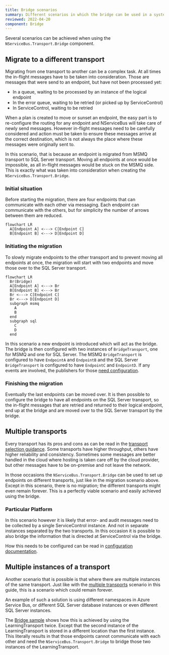 ```yaml
---
title: Bridge scenarios
summary: Different scenarios in which the bridge can be used in a system
reviewed: 2022-04-20
component: Bridge
---
```

Several scenarios can be achieved when using the `NServiceBus.Transport.Bridge` component.

## Migrate to a different transport

Migrating from one transport to another can be a complex task. At all times the in-flight messages have to be taken into consideration. Those are messages that were send to an endpoint, but have not been processed yet:

- In a queue, waiting to be processed by an instance of the logical endpoint
- In the error queue, waiting to be retried (or picked up by ServiceControl)
- In ServiceControl, waiting to be retried

When a plan is created to move or sunset an endpoint, the easy part is to re-configure the routing for any endpoint and NServiceBus will take care of newly send messages. However in-flight messages need to be carefully considered and action must be taken to ensure these messages arrive at the correct destination, which is not always the place where these messages were originally sent to. 

In this scenario, that is because an endpoint is migrated from MSMQ transport to SQL Server transport. Moving all endpoints at once would be impossible, as all in-flight messages would be stuck on the MSMQ side. This is exactly what was taken into consideration when creating the `NServiceBus.Transport.Bridge`.

### Initial situation

Before starting the migration, there are four endpoints that can communicate with each other via messaging. Each endpoint can communicate with the others, but for simplicity the number of arrows between them are reduced.

```mermaid
flowchart LR
  A[Endpoint A] <---> C[Endpoint C]
  B[Endpoint B] <---> D[Endpoint D]
```

### Initiating the migration

To slowly migrate endpoints to the other transport and to prevent moving all endpoints at once, the migration will start with two endpoints and move those over to the SQL Server transport.

```mermaid
flowchart LR
  Br(Bridge)
  A[Endpoint A] <---> Br
  B[Endpoint B] <---> Br
  Br <---> C[Endpoint C]
  Br <---> D[Endpoint D]
  subgraph msmq
    A
    B
  end
  subgraph sql
    C
    D
  end
```

In this scenario a new endpoint is introduced which will act as the bridge. The bridge is then configured with two instances of `BridgeTransport`, one for MSMQ and one for SQL Server. The MSMQ `BridgeTransport` is configured to have `EndpointA` and `EndpointB` and the SQL Server `BridgeTransport` is configured to have `EndpointC` and `EndpointD`. If any events are involved, the publishers for those [need configuration](/nservicebus/bridge/configuration.md#registering-publishers).

### Finishing the migration

Eventually the last endpoints can be moved over. It is then possible to configure the bridge to have all endpoints on the SQL Server transport, so the in-flight messages that are retried and returned to their logical endpoint, end up at the bridge and are moved over to the SQL Server transport by the bridge.

## Multiple transports

Every transport has its pros and cons as can be read in the [transport selection guidance](/transports/selecting.md). Some transports have higher throughput, others have higher reliability and consistency. Sometimes some messages are better handled in the cloud where hosting is taken care off by the cloud provider, but other messages have to be on-premise and not leave the network.

In those occasions the `NServiceBus.Transport.Bridge` can be used to set up endpoints on different transports, just like in the migration scenario above. Except in this scenario, there is no migration; the different transports might even remain forever. This is a perfectly viable scenario and easily achieved using the bridge.

### Particular Platform

In this scenario however it is likely that error- and audit messages need to be collected by a single ServiceControl instance. And not in separate instances separated by the two transports. In this occasion it is possible to also bridge the information that is directed at ServiceControl via the bridge.

How this needs to be configured can be read in [configuration documentation](/nservicebus/bridge/configuration.md).

## Multiple instances of a transport

Another scenario that is possible is that where there are multiple instances of the same transport. Just like with the [multiple transports]() scenario in this guide, this is a scenario which could remain forever.

An example of such a solution is using different namespaces in Azure Service Bus, or different SQL Server database instances or even different SQL Server instances.

The [Bridge sample](/samples/bridge/simple) shows how this is achieved by using the LearningTransport twice. Except that the second instance of the LearningTransport is stored in a different location than the first instance. This literally results in that those endpoints cannot communicate with each other and need the `NServiceBus.Transport.Bridge` to bridge those two instances of the LearningTransport.